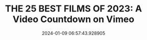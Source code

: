 ---
date: 2024-01-09 06:57:43.928905
link:
  source: web
  source_url: https://roytang.net
  text: 'THE 25 BEST FILMS OF 2023: A Video Countdown on Vimeo'
  url: https://vimeo.com/900680873
source: web
syndicated:
- type: mastodon
  url: https://indieweb.social/users/roytang/statuses/111724689164839466
tags:
- movies
title: 'THE 25 BEST FILMS OF 2023: A Video Countdown on Vimeo'
---